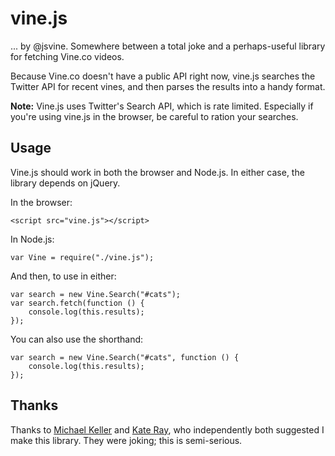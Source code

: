# vine.js

... by @jsvine. Somewhere between a total joke and a perhaps-useful library for fetching Vine.co videos.

Because Vine.co doesn't have a public API right now, vine.js searches the Twitter API for recent vines, and then parses the results into a handy format.

__Note:__ Vine.js uses Twitter's Search API, which is rate limited. Especially if you're using vine.js in the browser, be careful to ration your searches.

## Usage

Vine.js should work in both the browser and Node.js. In either case, the library depends on jQuery.

In the browser:

```
<script src="vine.js"></script>
```

In Node.js:

```
var Vine = require("./vine.js");
```

And then, to use in either:

```
var search = new Vine.Search("#cats");
var search.fetch(function () {
	console.log(this.results);
});
``` 

You can also use the shorthand:

```
var search = new Vine.Search("#cats", function () {
	console.log(this.results);
});
```

## Thanks

Thanks to [Michael Keller](http://twitter.com/@mhkeller) and [Kate Ray](http://twitter.com/kraykray), who independently both suggested I make this library. They were joking; this is semi-serious.